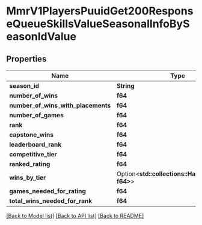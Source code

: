 # MmrV1PlayersPuuidGet200ResponseQueueSkillsValueSeasonalInfoBySeasonIdValue

## Properties

Name | Type | Description | Notes
------------ | ------------- | ------------- | -------------
**season_id** | **String** | Season ID | 
**number_of_wins** | **f64** |  | 
**number_of_wins_with_placements** | **f64** |  | 
**number_of_games** | **f64** |  | 
**rank** | **f64** |  | 
**capstone_wins** | **f64** |  | 
**leaderboard_rank** | **f64** |  | 
**competitive_tier** | **f64** |  | 
**ranked_rating** | **f64** |  | 
**wins_by_tier** | Option<**std::collections::HashMap<String, f64>**> |  | 
**games_needed_for_rating** | **f64** |  | 
**total_wins_needed_for_rank** | **f64** |  | 

[[Back to Model list]](../README.md#documentation-for-models) [[Back to API list]](../README.md#documentation-for-api-endpoints) [[Back to README]](../README.md)


